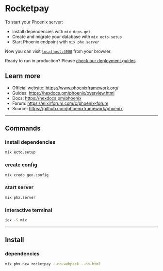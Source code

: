 # Rocketpay

To start your Phoenix server:

* Install dependencies with `mix deps.get`
* Create and migrate your database with `mix ecto.setup`
* Start Phoenix endpoint with `mix phx.server`

Now you can visit [`localhost:4000`](http://localhost:4000) from your browser.

Ready to run in production? Please [check our deployment guides](https://hexdocs.pm/phoenix/deployment.html).

## Learn more

* Official website: <https://www.phoenixframework.org/>
* Guides: <https://hexdocs.pm/phoenix/overview.html>
* Docs: <https://hexdocs.pm/phoenix>
* Forum: <https://elixirforum.com/c/phoenix-forum>
* Source: <https://github.com/phoenixframework/phoenix>

---

## Commands

### install dependencies

```bash
mix ecto.setup
```

### create config

```bash
mix credo gen.config 
```

### start server

```bash
mix phx.server
```

### interactive terminal

```bash
iex -S mix
```

---

## Install

### dependencies

```bash
mix phx.new rocketpay --no-webpack --no-html
```

